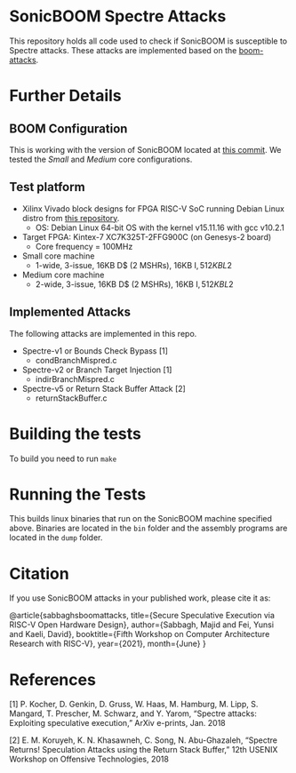 # SonicBOOM Spectre Attacks
This repository holds all code used to check if SonicBOOM is susceptible to Spectre attacks. These attacks are implemented based on the [boom-attacks](https://github.com/riscv-boom/boom-attacks).

# Further Details
## BOOM Configuration
This is working with the version of SonicBOOM located at [this commit](https://github.com/riscv-boom/riscv-boom/commit/e252e797c21aa3bf860cb9d67c6009ef00c5916f). We tested the *Small* and *Medium* core configurations.

## Test platform
* Xilinx Vivado block designs for FPGA RISC-V SoC running Debian Linux distro from [this repository](https://github.com/eugene-tarassov/vivado-risc-v).
  * OS: Debian Linux 64-bit OS with the kernel v15.11.16 with gcc v10.2.1
* Target FPGA: Kintex-7 XC7K325T-2FFG900C (on Genesys-2 board)
  * Core frequency = 100MHz  
* Small core machine
  * 1-wide, 3-issue, 16KB D$ (2 MSHRs), 16KB I$, 512KB L2$
* Medium core machine
  * 2-wide, 3-issue, 16KB D$ (2 MSHRs), 16KB I$, 512KB L2$

## Implemented Attacks
The following attacks are implemented in this repo.

* Spectre-v1 or Bounds Check Bypass [1]
    * condBranchMispred.c
* Spectre-v2 or Branch Target Injection [1]
    * indirBranchMispred.c
* Spectre-v5 or Return Stack Buffer Attack [2]
    * returnStackBuffer.c

# Building the tests
To build you need to run `make`

# Running the Tests
This builds linux binaries that run on the SonicBOOM machine specified above. Binaries are located in the `bin` folder and the assembly programs are located in the `dump` folder.

# Citation
If you use SonicBOOM attacks in your published work, please cite it as:

@article{sabbaghsboomattacks,
  title={Secure Speculative Execution via RISC-V Open Hardware Design},
  author={Sabbagh, Majid and Fei, Yunsi and Kaeli, David},
  booktitle={Fifth Workshop on Computer Architecture Research with RISC-V},
  year={2021},
  month={June}
}

# References
[1] P. Kocher, D. Genkin, D. Gruss, W. Haas, M. Hamburg, M. Lipp, S. Mangard, T. Prescher, M. Schwarz, and Y. Yarom, “Spectre attacks: Exploiting speculative execution,” ArXiv e-prints, Jan. 2018

[2] E. M. Koruyeh, K. N. Khasawneh, C. Song, N. Abu-Ghazaleh, “Spectre Returns! Speculation Attacks using the Return Stack Buffer,” 12th USENIX Workshop on Offensive Technologies, 2018
